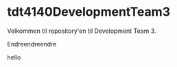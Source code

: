 # tdt4140DevelopmentTeam3

Velkommen til repository'en til Development Team 3.

Endreendreendre

hello

